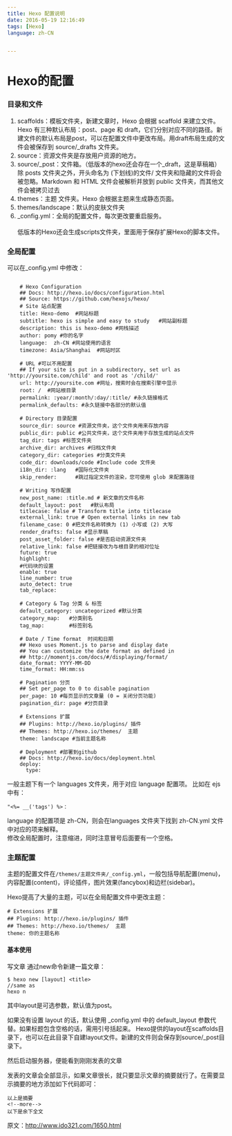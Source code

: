 ```yaml
---
title: Hexo 配置说明
date: 2016-05-19 12:16:49
tags: [Hexo]
language: zh-CN


---
```


# Hexo的配置
### 目录和文件

1. scaffolds：模板文件夹，新建文章时，Hexo 会根据 scaffold 来建立文件。Hexo 有三种默认布局：post、page 和 draft，它们分别对应不同的路径。新建文件的默认布局是post，可以在配置文件中更改布局。用draft布局生成的文件会被保存到 source/_drafts 文件夹。 
2. source：资源文件夹是存放用户资源的地方。 
3. source/_post：文件箱。（低版本的hexo还会存在一个_draft，这是草稿箱）除 posts 文件夹之外，开头命名为 (下划线)的文件/ 文件夹和隐藏的文件将会被忽略。Markdown 和 HTML 文件会被解析并放到 public 文件夹，而其他文件会被拷贝过去 
4. themes：主题 文件夹。Hexo 会根据主题来生成静态页面。 
5. themes/landscape：默认的皮肤文件夹 
6. _config.yml：全局的配置文件，每次更改要重启服务。
<br/><br/>低版本的Hexo还会生成scripts文件夹，里面用于保存扩展Hexo的脚本文件。<br/>

### 全局配置
可以在_config.yml 中修改：<br/>
```{bash}

	# Hexo Configuration
	## Docs: http://hexo.io/docs/configuration.html
	## Source: https://github.com/hexojs/hexo/
	# Site 站点配置
	title: Hexo-demo  #网站标题
	subtitle: hexo is simple and easy to study   #网站副标题
	description: this is hexo-demo #网栈描述
	author: pomy #你的名字
	language:  zh-CN #网站使用的语言
	timezone: Asia/Shanghai  #网站时区
	
	# URL #可以不用配置
	## If your site is put in a subdirectory, set url as 'http://yoursite.com/child' and root as '/child/'
	url: http://yoursite.com #网址，搜索时会在搜索引擎中显示
	root: /  #网站根目录
	permalink: :year/:month/:day/:title/ #永久链接格式
	permalink_defaults: #永久链接中各部分的默认值
	
	# Directory 目录配置
	source_dir: source #资源文件夹，这个文件夹用来存放内容
	public_dir: public #公共文件夹，这个文件夹用于存放生成的站点文件
	tag_dir: tags #标签文件夹
	archive_dir: archives #归档文件夹
	category_dir: categories #分类文件夹
	code_dir: downloads/code #Include code 文件夹
	i18n_dir: :lang   #国际化文件夹
	skip_render:      #跳过指定文件的渲染，您可使用 glob 来配置路径
	
	# Writing 写作配置
	new_post_name: :title.md # 新文章的文件名称
	default_layout: post   #默认布局
	titlecase: false # Transform title into titlecase
	external_link: true # Open external links in new tab
	filename_case: 0 #把文件名称转换为 (1) 小写或 (2) 大写
	render_drafts: false #显示草稿
	post_asset_folder: false #是否启动资源文件夹
	relative_link: false #把链接改为与根目录的相对位址
	future: true  
	highlight:  
	#代码块的设置
	enable: true
	line_number: true
	auto_detect: true
	tab_replace:
	
	# Category & Tag 分类 & 标签
	default_category: uncategorized #默认分类
	category_map:   #分类别名   
	tag_map:        #标签别名
	
	# Date / Time format  时间和日期
	## Hexo uses Moment.js to parse and display date
	## You can customize the date format as defined in
	## http://momentjs.com/docs/#/displaying/format/
	date_format: YYYY-MM-DD
	time_format: HH:mm:ss
	
	# Pagination 分页
	## Set per_page to 0 to disable pagination
	per_page: 10 #每页显示的文章量 (0 = 关闭分页功能)
	pagination_dir: page #分页目录
	
	# Extensions 扩展
	## Plugins: http://hexo.io/plugins/ 插件
	## Themes: http://hexo.io/themes/  主题
	theme: landscape #当前主题名称
	
	# Deployment #部署到github
	## Docs: http://hexo.io/docs/deployment.html
	deploy:
	  type:
```

一般主题下有一个 languages 文件夹，用于对应 language 配置项。 比如在 ejs 中有：<br/>

	"<%= __('tags') %>：
	
language 的配置项是 zh-CN，则会在languages 文件夹下找到 zh-CN.yml 文件中对应的项来解释。<br/>
修改全局配置时，注意缩进，同时注意冒号后面要有一个空格。<br/>


### 主题配置
主题的配置文件在`/themes/主题文件夹/_config.yml`，一般包括导航配置(menu)，内容配置(content)，评论插件，图片效果(fancybox)和边栏(sidebar)。<br/>

Hexo提高了大量的主题，可以在全局配置文件中更改主题：<br/>

	# Extensions 扩展
	## Plugins: http://hexo.io/plugins/ 插件
	## Themes: http://hexo.io/themes/  主题
	theme: 你的主题名称


#### 基本使用

写文章 
通过new命令新建一篇文章：
	
	$ hexo new [layout] <title>
	//same as
	hexo n
	
其中layout是可选参数，默认值为post。

如果没有设置 layout 的话，默认使用 _config.yml 中的 default_layout 参数代替。如果标题包含空格的话，需用引号括起来。
Hexo提供的layout在scaffolds目录下，也可以在此目录下自建layout文件。新建的文件则会保存到source/_post目录下。


然后启动服务器，便能看到刚刚发表的文章

发表的文章会全部显示，如果文章很长，就只要显示文章的摘要就行了。在需要显示摘要的地方添加如下代码即可：
	
	以上是摘要
	<!--more-->
	以下是余下全文


原文：http://www.ido321.com/1650.html